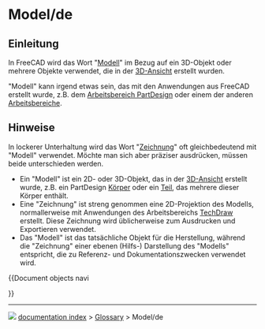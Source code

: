# Model/de
## Einleitung

In FreeCAD wird das Wort \"[Modell](Model.md)\" im Bezug auf ein 3D-Objekt oder mehrere Objekte verwendet, die in der [3D-Ansicht](3D_view/de.md) erstellt wurden.

\"Modell\" kann irgend etwas sein, das mit den Anwendungen aus FreeCAD erstellt wurde, z.B. dem [Arbeitsbereich PartDesign](PartDesign_Workbench/de.md) oder einem der anderen [Arbeitsbereiche](Workbenches/de.md).



## Hinweise

In lockerer Unterhaltung wird das Wort \"[Zeichnung](Drawing/de.md)\" oft gleichbedeutend mit \"Modell\" verwendet. Möchte man sich aber präziser ausdrücken, müssen beide unterschieden werden.

-   Ein \"Modell\" ist ein 2D- oder 3D-Objekt, das in der [3D-Ansicht](3D_view/de.md) erstellt wurde, z.B. ein PartDesign [Körper](Body/de.md) oder ein [Teil](Part/de.md), das mehrere dieser Körper enthält.
-   Eine \"Zeichnung\" ist streng genommen eine 2D-Projektion des Modells, normallerweise mit Anwendungen des Arbeitsbereichs [TechDraw](TechDraw_Workbench/de.md) erstellt. Diese Zeichnung wird üblicherweise zum Ausdrucken und Exportieren verwendet.
-   Das \"Modell\" ist das tatsächliche Objekt für die Herstellung, während die \"Zeichnung\" einer ebenen (Hilfs-) Darstellung des \"Modells\" entspricht, die zu Referenz- und Dokumentationszwecken verwendet wird.


{{Document objects navi

}}



---
![](images/Button_right.svg) [documentation index](../README.md) > [Glossary](Category_Glossary.md) > Model/de
